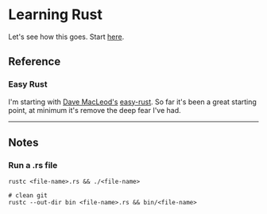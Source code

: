 # Learning Rust

Let's see how this goes. Start [here](https://play.rust-lang.org/?version=stable&mode=debug&edition=2021). 

## Reference

### Easy Rust

I'm starting with [Dave MacLeod's](https://github.com/Dhghomon) [easy-rust](https://dhghomon.github.io/easy_rust/Chapter_1.html). So far it's been a great starting point, at minimum it's remove the deep fear I've had.

---

## Notes

### Run a .rs file

```shell
rustc <file-name>.rs && ./<file-name>

# clean git
rustc --out-dir bin <file-name>.rs && bin/<file-name>
```


